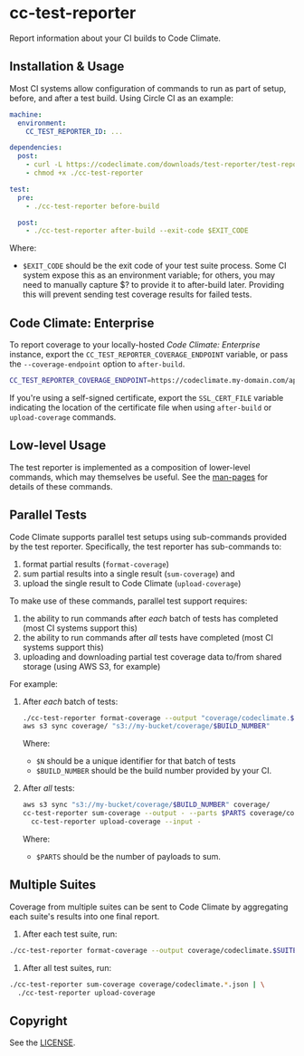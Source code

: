 # cc-test-reporter

Report information about your CI builds to Code Climate.

## Installation & Usage

Most CI systems allow configuration of commands to run as part of setup, before,
and after a test build. Using Circle CI as an example:

```yaml
machine:
  environment:
    CC_TEST_REPORTER_ID: ...

dependencies:
  post:
    - curl -L https://codeclimate.com/downloads/test-reporter/test-reporter-latest-linux-amd64 > ./cc-test-reporter
    - chmod +x ./cc-test-reporter

test:
  pre:
    - ./cc-test-reporter before-build

  post:
    - ./cc-test-reporter after-build --exit-code $EXIT_CODE
```

  Where:

  - `$EXIT_CODE` should be the exit code of your test suite process. Some CI
     system expose this as an environment variable; for others, you may need
     to manually capture $? to provide it to after-build later. Providing this
     will prevent sending test coverage results for failed tests.

## Code Climate: Enterprise

To report coverage to your locally-hosted *Code Climate: Enterprise* instance,
export the `CC_TEST_REPORTER_COVERAGE_ENDPOINT` variable, or pass the
`--coverage-endpoint` option to `after-build`.

```sh
CC_TEST_REPORTER_COVERAGE_ENDPOINT=https://codeclimate.my-domain.com/api/v1/test_reports
```

If you're using a self-signed certificate, export the `SSL_CERT_FILE` variable
indicating the location of the certificate file when using `after-build` or `upload-coverage` commands.

## Low-level Usage

The test reporter is implemented as a composition of lower-level commands, which
may themselves be useful. See the [man-pages](man) for details of these
commands.

## Parallel Tests

Code Climate supports parallel test setups using sub-commands provided by the
test reporter.  Specifically, the test reporter has sub-commands to:

1. format partial results (`format-coverage`)
1. sum partial results into a single result (`sum-coverage`) and
1. upload the single result to Code Climate (`upload-coverage`)

To make use of these commands, parallel test support requires:

1. the ability to run commands after *each* batch of tests has completed (most CI systems support this)
1. the ability to run commands after *all* tests have completed (most CI systems support this)
1. uploading and downloading partial test coverage data to/from shared storage
(using AWS S3, for example)

For example:

1. After *each* batch of tests:

   ```sh
   ./cc-test-reporter format-coverage --output "coverage/codeclimate.$N.json"
   aws s3 sync coverage/ "s3://my-bucket/coverage/$BUILD_NUMBER"
   ```

   Where:

   - `$N` should be a unique identifier for that batch of tests
   - `$BUILD_NUMBER` should be the build number provided by your CI.

1. After *all* tests:

   ```sh
   aws s3 sync "s3://my-bucket/coverage/$BUILD_NUMBER" coverage/
   cc-test-reporter sum-coverage --output - --parts $PARTS coverage/codeclimate.*.json | \
     cc-test-reporter upload-coverage --input -
   ```

   Where:

   - `$PARTS` should be the number of payloads to sum.

## Multiple Suites

Coverage from multiple suites can be sent to Code Climate by aggregating each
suite's results into one final report.

1. After each test suite, run:

  ```sh
  ./cc-test-reporter format-coverage --output coverage/codeclimate.$SUITE.json
  ```

1. After all test suites, run:

  ```sh
  ./cc-test-reporter sum-coverage coverage/codeclimate.*.json | \
    ./cc-test-reporter upload-coverage
  ```

## Copyright

See the [LICENSE](LICENSE).
